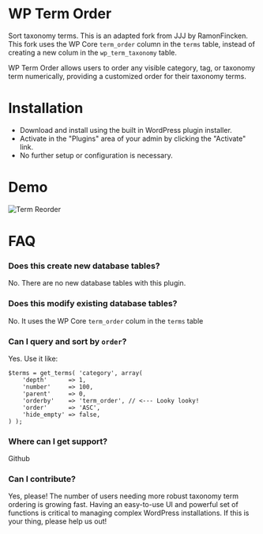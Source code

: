 # WP Term Order

Sort taxonomy terms. This is an adapted fork from JJJ by RamonFincken. This fork uses the WP Core `term_order` column in the `terms` table, instead of creating a new colum in the `wp_term_taxonomy` table.

WP Term Order allows users to order any visible category, tag, or taxonomy term numerically, providing a customized order for their taxonomy terms.

# Installation

* Download and install using the built in WordPress plugin installer.
* Activate in the "Plugins" area of your admin by clicking the "Activate" link.
* No further setup or configuration is necessary.

# Demo

![Term Reorder](screenshot-1.gif)

# FAQ

### Does this create new database tables?

No. There are no new database tables with this plugin.

### Does this modify existing database tables?

No. It uses the WP Core `term_order` colum in the `terms` table

### Can I query and sort by `order`?

Yes. Use it like:

```
$terms = get_terms( 'category', array(
	'depth'      => 1,
	'number'     => 100,
	'parent'     => 0,
	'orderby'    => 'term_order', // <--- Looky looky!
	'order'      => 'ASC',
	'hide_empty' => false,
) );
```

### Where can I get support?

Github

### Can I contribute?

Yes, please! The number of users needing more robust taxonomy term ordering is growing fast. Having an easy-to-use UI and powerful set of functions is critical to managing complex WordPress installations. If this is your thing, please help us out!
